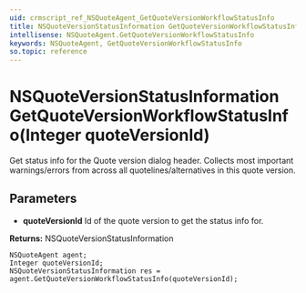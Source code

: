 ```yaml
---
uid: crmscript_ref_NSQuoteAgent_GetQuoteVersionWorkflowStatusInfo
title: NSQuoteVersionStatusInformation GetQuoteVersionWorkflowStatusInfo(Integer quoteVersionId)
intellisense: NSQuoteAgent.GetQuoteVersionWorkflowStatusInfo
keywords: NSQuoteAgent, GetQuoteVersionWorkflowStatusInfo
so.topic: reference
---
```


# NSQuoteVersionStatusInformation GetQuoteVersionWorkflowStatusInfo(Integer quoteVersionId)

Get status info for the Quote version dialog header. Collects most important warnings/errors from across all quotelines/alternatives in this quote version.

## Parameters

* **quoteVersionId** Id of the quote version to get the status info for.

**Returns:** NSQuoteVersionStatusInformation

```crmscript
NSQuoteAgent agent;
Integer quoteVersionId;
NSQuoteVersionStatusInformation res = agent.GetQuoteVersionWorkflowStatusInfo(quoteVersionId);
```

